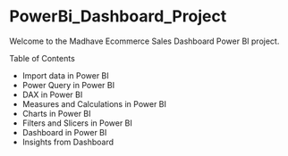 # PowerBi_Dashboard_Project
Welcome to the Madhave Ecommerce Sales Dashboard Power BI project.

Table of Contents
- Import data in Power BI
- Power Query in Power BI
- DAX in Power BI
- Measures and Calculations in Power BI
- Charts in Power BI
- Filters and Slicers in Power BI
- Dashboard in Power BI 
- Insights from Dashboard 
